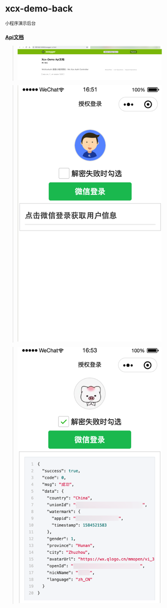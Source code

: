# xcx-demo-back

小程序演示后台

### [Api文档](http://127.0.0.1:8080/swagger-ui.html)

> ![1](./shot/1.png)

> ![2](./shot/2.png)

> ![3](./shot/3.png)